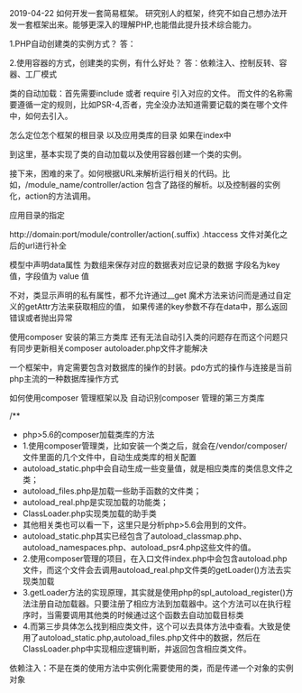 2019-04-22
如何开发一套简易框架。
研究别人的框架，终究不如自己想办法开发一套框架出来。能够更深入的理解PHP,也能借此提升技术综合能力。





1.PHP自动创建类的实例方式？
答：






2.使用容器的方式，创建类的实例，有什么好处？
答：依赖注入、控制反转、容器、工厂模式








类的自动加载：首先需要include 或者 require 引入对应的文件。 而文件的名称需要遵循一定的规则，比如PSR-4,否者，完全没办法知道需要记载的类在哪个文件中，如何去引入。





怎么定位怎个框架的根目录  以及应用类库的目录   如果在index中



到这里，基本实现了类的自动加载以及使用容器创建一个类的实例。

接下来，困难的来了。如何根据URL来解析运行相关的代码。比如，/module_name/controller/action 
包含了路径的解析。以及控制器的实例化，action的方法调用。

应用目录的指定



http://domain:port/module/controller/action(.suffix)
.htaccess 文件对美化之后的url进行补全








模型中声明data属性 为数组来保存对应的数据表对应记录的数据
字段名为key值，字段值为 value 值 

不对，类显示声明的私有属性，都不允许通过__get 魔术方法来访问而是通过自定义的getAttr方法来获取相应的值，
如果传递的key参数不存在data中，那么返回错误或者抛出异常






        
使用composer 安装的第三方类库 还有无法自动引入类的问题存在而这个问题只有同步更新相关composer autoloader.php文件才能解决





一个框架中，肯定需要包含对数据库的操作的封装。pdo方式的操作与连接是当前php主流的一种数据库操作方式






如何使用composer 管理框架以及 自动识别composer 管理的第三方类库


/**
 * php>5.6的composer加载类库的方法
 * 1.使用composer管理类，比如安装一个类之后，就会在/vendor/composer/文件里面的几个文件中，自动生成类库的相关配置
 * autoload_static.php中会自动生成一些变量值，就是相应类库的类信息文件之类；
 * autoload_files.php是加载一些助手函数的文件类；
 * autoload_real.php是实现加载的功能类；
 * ClassLoader.php实现类加载的助手类
 * 其他相关类也可以看一下，这里只是分析php>5.6会用到的文件。
 * autoload_static.php其实已经包含了autoload_classmap.php、autoload_namespaces.php、autoload_psr4.php这些文件的值。
 * 2.使用composer管理的项目，在入口文件index.php中会包含autoload.php文件，而这个文件会去调用autoload_real.php文件类的getLoader()方法去实现类加载
 * 3.getLoader方法的实现原理，其实就是使用php的spl_autoload_register()方法注册自动加载器。只要注册了相应方法到加载器中。这个方法可以在执行程序时，当需要调用其他类的时候通过这个函数去自动加载目标类
 * 4.而第三步具体怎么找到相应类文件，这个可以去具体方法中查看。大致是使用了autoload_static.php,autoload_files.php文件中的数据，然后在ClassLoader.php中实现相应逻辑判断，并返回包含相应类文件。




 依赖注入：不是在类的使用方法中实例化需要使用的类，而是传递一个对象的实例对象
        
